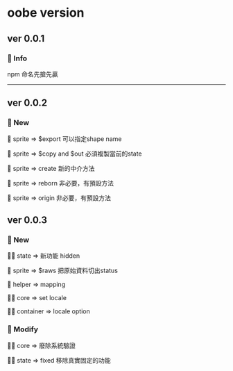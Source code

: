 # oobe version

## ver 0.0.1

### 📃 Info

npm 命名先搶先贏

---

## ver 0.0.2

### 📃 New

🙉 sprite => $export 可以指定shape name

🙉 sprite => $copy and $out 必須複製當前的state

🙉 sprite => create 新的中介方法

🙉 sprite => reborn 非必要，有預設方法

🙉 sprite => origin 非必要，有預設方法

## ver 0.0.3

### 📃 New

🤸🏻‍ state => 新功能 hidden

🙉 sprite => $raws 把原始資料切出status

🤝 helper => mapping

🤸🏻‍ core => set locale

🤸🏻‍ container => locale option

### 📃 Modify

🤸🏻‍ core => 廢除系統驗證

🤸🏻‍ state => fixed 移除真實固定的功能
